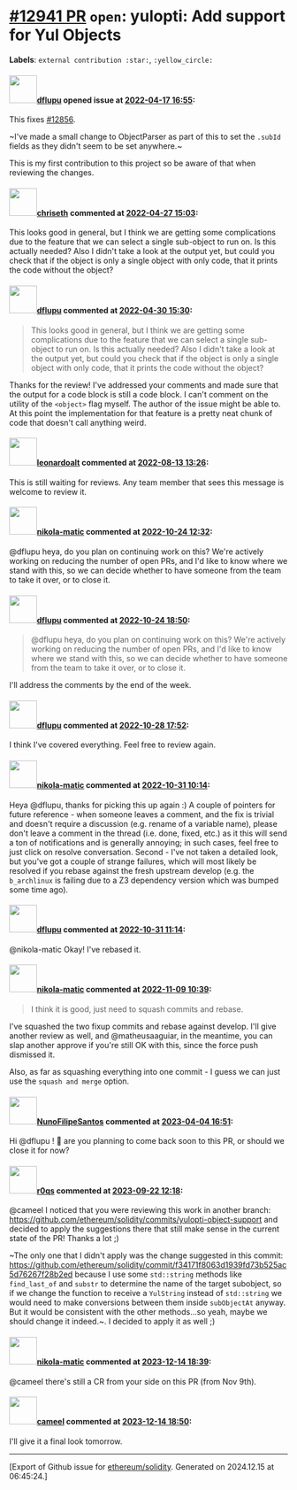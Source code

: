 # [\#12941 PR](https://github.com/ethereum/solidity/pull/12941) `open`: yulopti: Add support for Yul Objects
**Labels**: `external contribution :star:`, `:yellow_circle:`


#### <img src="https://avatars.githubusercontent.com/u/12127173?v=4" width="50">[dflupu](https://github.com/dflupu) opened issue at [2022-04-17 16:55](https://github.com/ethereum/solidity/pull/12941):

This fixes [#12856](https://github.com/ethereum/solidity/issues/12856).

~I've made a small change to ObjectParser as part of this to set the `.subId` fields as they didn't seem to be set anywhere.~

This is my first contribution to this project so be aware of that when reviewing the changes.


#### <img src="https://avatars.githubusercontent.com/u/9073706?v=4" width="50">[chriseth](https://github.com/chriseth) commented at [2022-04-27 15:03](https://github.com/ethereum/solidity/pull/12941#issuecomment-1111113451):

This looks good in general, but I think we are getting some complications due to the feature that we can select a single sub-object to run on. Is this actually needed? Also I didn't take a look at the output yet, but could you check that if the object is only a single object with only code, that it prints the code without the object?

#### <img src="https://avatars.githubusercontent.com/u/12127173?v=4" width="50">[dflupu](https://github.com/dflupu) commented at [2022-04-30 15:30](https://github.com/ethereum/solidity/pull/12941#issuecomment-1114006832):

> This looks good in general, but I think we are getting some complications due to the feature that we can select a single sub-object to run on. Is this actually needed? Also I didn't take a look at the output yet, but could you check that if the object is only a single object with only code, that it prints the code without the object?

Thanks for the review! I've addressed your comments and made sure that the output for a code block is still a code block. I can't comment on the utility of the `<object>` flag myself. The author of the issue might be able to. At this point the implementation for that feature is a pretty neat chunk of code that doesn't call anything weird.

#### <img src="https://avatars.githubusercontent.com/u/504195?u=ce2facd14af9fd474ebff49f0d44891f56f7500f&v=4" width="50">[leonardoalt](https://github.com/leonardoalt) commented at [2022-08-13 13:26](https://github.com/ethereum/solidity/pull/12941#issuecomment-1214159779):

This is still waiting for reviews. Any team member that sees this message is welcome to review it.

#### <img src="https://avatars.githubusercontent.com/u/4415530?u=dc3db70e8fbd03f92ca81ee173d57774ce61084d&v=4" width="50">[nikola-matic](https://github.com/nikola-matic) commented at [2022-10-24 12:32](https://github.com/ethereum/solidity/pull/12941#issuecomment-1288964725):

@dflupu heya, do you plan on continuing work on this? We're actively working on reducing the number of open PRs, and I'd like to know where we stand with this, so we can decide whether to have someone from the team to take it over, or to close it.

#### <img src="https://avatars.githubusercontent.com/u/12127173?v=4" width="50">[dflupu](https://github.com/dflupu) commented at [2022-10-24 18:50](https://github.com/ethereum/solidity/pull/12941#issuecomment-1289454065):

> @dflupu heya, do you plan on continuing work on this? We're actively working on reducing the number of open PRs, and I'd like to know where we stand with this, so we can decide whether to have someone from the team to take it over, or to close it.

I'll address the comments by the end of the week.

#### <img src="https://avatars.githubusercontent.com/u/12127173?v=4" width="50">[dflupu](https://github.com/dflupu) commented at [2022-10-28 17:52](https://github.com/ethereum/solidity/pull/12941#issuecomment-1295287163):

I think I've covered everything. Feel free to review again.

#### <img src="https://avatars.githubusercontent.com/u/4415530?u=dc3db70e8fbd03f92ca81ee173d57774ce61084d&v=4" width="50">[nikola-matic](https://github.com/nikola-matic) commented at [2022-10-31 10:14](https://github.com/ethereum/solidity/pull/12941#issuecomment-1296873098):

Heya @dflupu, thanks for picking this up again :)
A couple of pointers for future reference - when someone leaves a comment, and the fix is trivial and doesn't require a discussion (e.g. rename of a variable name), please don't leave a comment in the thread (i.e. done, fixed, etc.) as it this will send a ton of notifications and is generally annoying; in such cases, feel free to just click on resolve conversation.
Second - I've not taken a detailed look, but you've got a couple of strange failures, which will most likely be resolved if you rebase against the fresh upstream develop (e.g. the `b_archlinux` is failing due to a Z3 dependency version which was bumped some time ago).

#### <img src="https://avatars.githubusercontent.com/u/12127173?v=4" width="50">[dflupu](https://github.com/dflupu) commented at [2022-10-31 11:14](https://github.com/ethereum/solidity/pull/12941#issuecomment-1296937991):

@nikola-matic Okay! I've rebased it.

#### <img src="https://avatars.githubusercontent.com/u/4415530?u=dc3db70e8fbd03f92ca81ee173d57774ce61084d&v=4" width="50">[nikola-matic](https://github.com/nikola-matic) commented at [2022-11-09 10:39](https://github.com/ethereum/solidity/pull/12941#issuecomment-1308552369):

> I think it is good, just need to squash commits and rebase.

I've squashed the two fixup commits and rebase against develop. I'll give another review as well, and @matheusaaguiar, in the meantime, you can slap another approve if you're still OK with this, since the force push dismissed it.

Also, as far as squashing everything into one commit - I guess we can just use the `squash and merge` option.

#### <img src="https://avatars.githubusercontent.com/u/2582498?u=a1331723a724eb612a66f75abee3048448e2fe01&v=4" width="50">[NunoFilipeSantos](https://github.com/NunoFilipeSantos) commented at [2023-04-04 16:51](https://github.com/ethereum/solidity/pull/12941#issuecomment-1496297680):

Hi @dflupu ! 👋 are you planning to come back soon to this PR, or should we close it for now?

#### <img src="https://avatars.githubusercontent.com/u/457348?u=e02c93e6d98c1154952140a8d5af50d9d5ca59c9&v=4" width="50">[r0qs](https://github.com/r0qs) commented at [2023-09-22 12:18](https://github.com/ethereum/solidity/pull/12941#issuecomment-1731320358):

@cameel I noticed that you were reviewing this work in another branch: https://github.com/ethereum/solidity/commits/yulopti-object-support and decided to apply the suggestions there that still make sense in the current state of the PR! Thanks a lot ;)

~The only one that I didn't apply was the change suggested in this commit: https://github.com/ethereum/solidity/commit/f34171f8063d1939fd73b525ac5d76267f28b2ed because I use some `std::string` methods like `find_last_of` and `substr` to determine the name of the target subobject, so if we change the function to receive a `YulString` instead of `std::string` we would need to make conversions between them inside `subObjectAt` anyway. But it would be consistent with the other methods...so yeah, maybe we should change it indeed.~. I decided to apply it as well ;)

#### <img src="https://avatars.githubusercontent.com/u/4415530?u=dc3db70e8fbd03f92ca81ee173d57774ce61084d&v=4" width="50">[nikola-matic](https://github.com/nikola-matic) commented at [2023-12-14 18:39](https://github.com/ethereum/solidity/pull/12941#issuecomment-1856390347):

@cameel there's still a CR from your side on this PR (from Nov 9th).

#### <img src="https://avatars.githubusercontent.com/u/137030?v=4" width="50">[cameel](https://github.com/cameel) commented at [2023-12-14 18:50](https://github.com/ethereum/solidity/pull/12941#issuecomment-1856405165):

I'll give it a final look tomorrow.


-------------------------------------------------------------------------------



[Export of Github issue for [ethereum/solidity](https://github.com/ethereum/solidity). Generated on 2024.12.15 at 06:45:24.]
